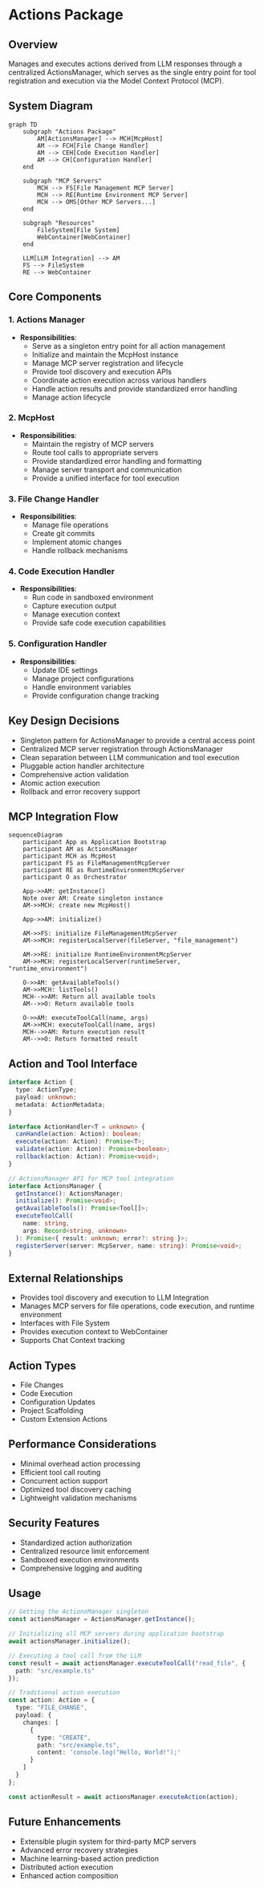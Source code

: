 # Actions Package

## Overview

Manages and executes actions derived from LLM responses through a centralized ActionsManager, which serves as the single entry point for tool registration and execution via the Model Context Protocol (MCP).

## System Diagram

```mermaid
graph TD
    subgraph "Actions Package"
        AM[ActionsManager] --> MCH[McpHost]
        AM --> FCH[File Change Handler]
        AM --> CEH[Code Execution Handler]
        AM --> CH[Configuration Handler]
    end

    subgraph "MCP Servers"
        MCH --> FS[File Management MCP Server]
        MCH --> RE[Runtime Environment MCP Server]
        MCH --> OMS[Other MCP Servers...]
    end

    subgraph "Resources"
        FileSystem[File System]
        WebContainer[WebContainer]
    end

    LLM[LLM Integration] --> AM
    FS --> FileSystem
    RE --> WebContainer
```

## Core Components

### 1. Actions Manager

- **Responsibilities**:
  - Serve as a singleton entry point for all action management
  - Initialize and maintain the McpHost instance
  - Manage MCP server registration and lifecycle
  - Provide tool discovery and execution APIs
  - Coordinate action execution across various handlers
  - Handle action results and provide standardized error handling
  - Manage action lifecycle

### 2. McpHost

- **Responsibilities**:
  - Maintain the registry of MCP servers
  - Route tool calls to appropriate servers
  - Provide standardized error handling and formatting
  - Manage server transport and communication
  - Provide a unified interface for tool execution

### 3. File Change Handler

- **Responsibilities**:
  - Manage file operations
  - Create git commits
  - Implement atomic changes
  - Handle rollback mechanisms

### 4. Code Execution Handler

- **Responsibilities**:
  - Run code in sandboxed environment
  - Capture execution output
  - Manage execution context
  - Provide safe code execution capabilities

### 5. Configuration Handler

- **Responsibilities**:
  - Update IDE settings
  - Manage project configurations
  - Handle environment variables
  - Provide configuration change tracking

## Key Design Decisions

- Singleton pattern for ActionsManager to provide a central access point
- Centralized MCP server registration through ActionsManager
- Clean separation between LLM communication and tool execution
- Pluggable action handler architecture
- Comprehensive action validation
- Atomic action execution
- Rollback and error recovery support

## MCP Integration Flow

```mermaid
sequenceDiagram
    participant App as Application Bootstrap
    participant AM as ActionsManager
    participant MCH as McpHost
    participant FS as FileManagementMcpServer
    participant RE as RuntimeEnvironmentMcpServer
    participant O as Orchestrator

    App->>AM: getInstance()
    Note over AM: Create singleton instance
    AM->>MCH: create new McpHost()

    App->>AM: initialize()

    AM->>FS: initialize FileManagementMcpServer
    AM->>MCH: registerLocalServer(fileServer, "file_management")

    AM->>RE: initialize RuntimeEnvironmentMcpServer
    AM->>MCH: registerLocalServer(runtimeServer, "runtime_environment")

    O->>AM: getAvailableTools()
    AM->>MCH: listTools()
    MCH-->>AM: Return all available tools
    AM-->>O: Return available tools

    O->>AM: executeToolCall(name, args)
    AM->>MCH: executeToolCall(name, args)
    MCH-->>AM: Return execution result
    AM-->>O: Return formatted result
```

## Action and Tool Interface

```typescript
interface Action {
  type: ActionType;
  payload: unknown;
  metadata: ActionMetadata;
}

interface ActionHandler<T = unknown> {
  canHandle(action: Action): boolean;
  execute(action: Action): Promise<T>;
  validate(action: Action): Promise<boolean>;
  rollback(action: Action): Promise<void>;
}

// ActionsManager API for MCP tool integration
interface ActionsManager {
  getInstance(): ActionsManager;
  initialize(): Promise<void>;
  getAvailableTools(): Promise<Tool[]>;
  executeToolCall(
    name: string,
    args: Record<string, unknown>
  ): Promise<{ result: unknown; error?: string }>;
  registerServer(server: McpServer, name: string): Promise<void>;
}
```

## External Relationships

- Provides tool discovery and execution to LLM Integration
- Manages MCP servers for file operations, code execution, and runtime environment
- Interfaces with File System
- Provides execution context to WebContainer
- Supports Chat Context tracking

## Action Types

- File Changes
- Code Execution
- Configuration Updates
- Project Scaffolding
- Custom Extension Actions

## Performance Considerations

- Minimal overhead action processing
- Efficient tool call routing
- Concurrent action support
- Optimized tool discovery caching
- Lightweight validation mechanisms

## Security Features

- Standardized action authorization
- Centralized resource limit enforcement
- Sandboxed execution environments
- Comprehensive logging and auditing

## Usage

```typescript
// Getting the ActionsManager singleton
const actionsManager = ActionsManager.getInstance();

// Initializing all MCP servers during application bootstrap
await actionsManager.initialize();

// Executing a tool call from the LLM
const result = await actionsManager.executeToolCall("read_file", {
  path: "src/example.ts"
});

// Traditional action execution
const action: Action = {
  type: "FILE_CHANGE",
  payload: {
    changes: [
      {
        type: "CREATE",
        path: "src/example.ts",
        content: 'console.log("Hello, World!");'
      }
    ]
  }
};

const actionResult = await actionsManager.executeAction(action);
```

## Future Enhancements

- Extensible plugin system for third-party MCP servers
- Advanced error recovery strategies
- Machine learning-based action prediction
- Distributed action execution
- Enhanced action composition
